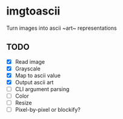 # imgtoascii
Turn images into ascii ~art~ representations

## TODO

* [x] Read image
* [x] Grayscale
* [x] Map to ascii value
* [x] Output ascii art
* [ ] CLI argument parsing
* [ ] Color
* [ ] Resize
* [ ] Pixel-by-pixel or blockify?
